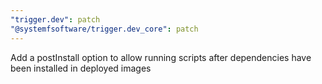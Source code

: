 ```yaml
---
"trigger.dev": patch
"@systemfsoftware/trigger.dev_core": patch
---
```


Add a postInstall option to allow running scripts after dependencies have been installed in deployed images
